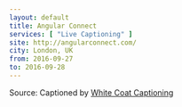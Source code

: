 ```yaml
---
layout: default
title: Angular Connect
services: [ "Live Captioning" ]
site: http://angularconnect.com/
city: London, UK
from: 2016-09-27
to: 2016-09-28
---
```


Source: Captioned by [White Coat Captioning](http://www.whitecoatcaptioning.com/)